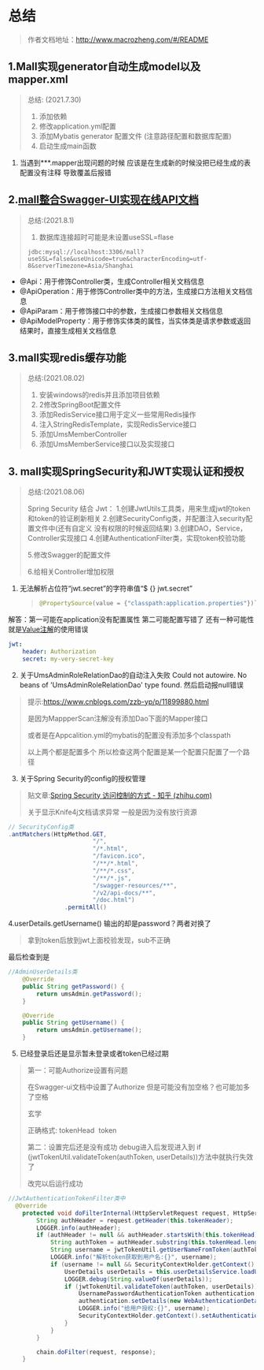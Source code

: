 # 总结

> 作者文档地址：http://www.macrozheng.com/#/README

## 1.Mall实现generator自动生成model以及mapper.xml

> 总结: (2021.7.30)
>
> 1. 添加依赖
> 2. 修改application.yml配置
> 3. 添加Mybatis generator 配置文件 (注意路径配置和数据库配置)
> 4. 启动生成main函数

1. 当遇到***.mapper出现问题的时候 应该是在生成新的时候没把已经生成的表配置没有注释 导致覆盖后报错

## 2.[mall整合Swagger-UI实现在线API文档](http://www.macrozheng.com/#/architect/mall_arch_02)

> 总结:(2021.8.1)
>
> 1. 数据库连接超时可能是未设置useSSL=flase 
>
> ```properties
> jdbc:mysql://localhost:3306/mall?useSSL=false&useUnicode=true&characterEncoding=utf-8&serverTimezone=Asia/Shanghai
> ```

- @Api：用于修饰Controller类，生成Controller相关文档信息
- @ApiOperation：用于修饰Controller类中的方法，生成接口方法相关文档信息
- @ApiParam：用于修饰接口中的参数，生成接口参数相关文档信息
- @ApiModelProperty：用于修饰实体类的属性，当实体类是请求参数或返回结果时，直接生成相关文档信息





## 3.mall实现redis缓存功能

> 总结:(2021.08.02)
>
> 1. 安装windows的redis并且添加项目依赖
> 2. 2修改SpringBoot配置文件
> 3. 添加RedisService接口用于定义一些常用Redis操作
> 4. 注入StringRedisTemplate，实现RedisService接口
> 5. 添加UmsMemberController
> 6. 添加UmsMemberService接口以及实现接口



## 3. mall实现SpringSecurity和JWT实现认证和授权

> 总结:(2021.08.06)
>
> Spring Security 结合 Jwt：
> 1.创建JwtUtils工具类，用来生成jwt的token和token的验证刷新相关
> 2.创建SecurityConfig类，并配置注入security配置文件中(还有自定义 没有权限的时候返回结果)
> 3.创建DAO，Service，Controller实现接口
> 4.创建AuthenticationFilter类，实现token校验功能
>
> 5.修改Swagger的配置文件
>
> 6.给相关Controller增加权限

1. 无法解析占位符“jwt.secret”的字符串值“$ {} jwt.secret” 

   > ```java
   > @PropertySource(value = {"classpath:application.properties"})`，但我仍然得到错误说`Could not resolve placeholder 'jwt.secret' in string value
   > ```

解答：第一可能在application没有配置属性 第二可能配置写错了   还有一种可能性就是[Value注解](https://blog.csdn.net/hunan961/article/details/79206291)的使用错误 

```yaml
jwt: 
    header: Authorization 
    secret: my-very-secret-key 
```



2. 关于UmsAdminRoleRelationDao的自动注入失败 Could not autowire. No beans of 'UmsAdminRoleRelationDao' type found. 然后启动报null错误

> 提示:https://www.cnblogs.com/zzb-yp/p/11899880.html
>
> 是因为MappperScan注解没有添加Dao下面的Mapper接口
>
> 或者是在Appcalition.yml的mybatis的配置没有添加多个classpath
>
> 以上两个都是配置多个 所以检查这两个配置是某一个配置只配置了一个路径

3. 关于Spring Security的config的授权管理

> 贴文章:[Spring Security 访问控制的方式 - 知乎 (zhihu.com)](https://zhuanlan.zhihu.com/p/365515573)
>
> 关于显示Knife4j文档请求异常 一般是因为没有放行资源

```java
// SecurityConfig类  
.antMatchers(HttpMethod.GET,
                        "/",
                        "/*.html",
                        "/favicon.ico",
                        "/**/*.html",
                        "/**/*.css",
                        "/**/*.js",
                        "/swagger-resources/**",
                        "/v2/api-docs/**",
                        "/doc.html")
                .permitAll()
```

4.userDetails.getUsername() 输出的却是password？两者对换了

> 拿到token后放到jwt上面校验发现，sub不正确
>

最后检查到是

```java
//AdminUserDetails类
    @Override
    public String getPassword() {
        return umsAdmin.getPassword();
    }

    @Override
    public String getUsername() {
        return umsAdmin.getUsername();
    }
```

5. 已经登录后还是显示暂未登录或者token已经过期

> 第一：可能Authorize设置有问题 
>
> 在Swagger-ui文档中设置了Authorize 但是可能没有加空格？也可能加多了空格
>
> 玄学
>
> 正确格式: tokenHead<kbd> </kbd>token  
>
> 第二：设置完后还是没有成功 debug进入后发现进入到  if (jwtTokenUtil.validateToken(authToken, userDetails))方法中就执行失效了
>
> 改完以后运行成功

```java
//JwtAuthenticationTokenFilter类中
  @Override
    protected void doFilterInternal(HttpServletRequest request, HttpServletResponse response, FilterChain chain) throws ServletException, IOException {
        String authHeader = request.getHeader(this.tokenHeader);
        LOGGER.info(authHeader);
        if (authHeader != null && authHeader.startsWith(this.tokenHead)) {
            String authToken = authHeader.substring(this.tokenHead.length());
            String username = jwtTokenUtil.getUserNameFromToken(authToken);
            LOGGER.info("解析token获取到用户名:{}", username);
            if (username != null && SecurityContextHolder.getContext().getAuthentication() == null) {
                UserDetails userDetails = this.userDetailsService.loadUserByUsername(username);
                LOGGER.debug(String.valueOf(userDetails));
                if (jwtTokenUtil.validateToken(authToken, userDetails)) {
                    UsernamePasswordAuthenticationToken authentication = new UsernamePasswordAuthenticationToken(userDetails, null, userDetails.getAuthorities());
                    authentication.setDetails(new WebAuthenticationDetailsSource().buildDetails(request));
                    LOGGER.info("给用户授权:{}", username);
                    SecurityContextHolder.getContext().setAuthentication(authentication);
                }
            }
        }

        chain.doFilter(request, response);
    }
```

